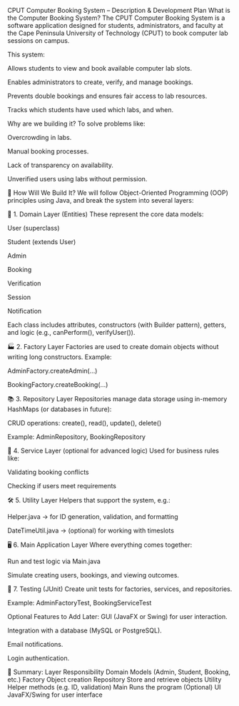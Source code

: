  CPUT Computer Booking System – Description & Development Plan
 What is the Computer Booking System?
The CPUT Computer Booking System is a software application designed for students, administrators, and faculty at the Cape Peninsula University of Technology (CPUT) to book computer lab sessions on campus.

This system:

Allows students to view and book available computer lab slots.

Enables administrators to create, verify, and manage bookings.

Prevents double bookings and ensures fair access to lab resources.

Tracks which students have used which labs, and when.

 Why are we building it?
To solve problems like:

Overcrowding in labs.

Manual booking processes.

Lack of transparency on availability.

Unverified users using labs without permission.

🔧 How Will We Build It?
We will follow Object-Oriented Programming (OOP) principles using Java, and break the system into several layers:

📁 1. Domain Layer (Entities)
These represent the core data models:

User (superclass)

Student (extends User)

Admin

Booking

Verification

Session

Notification

Each class includes attributes, constructors (with Builder pattern), getters, and logic (e.g., canPerform(), verifyUser()).

🏭 2. Factory Layer
Factories are used to create domain objects without writing long constructors. Example:

AdminFactory.createAdmin(...)

BookingFactory.createBooking(...)

📚 3. Repository Layer
Repositories manage data storage using in-memory HashMaps (or databases in future):

CRUD operations: create(), read(), update(), delete()

Example: AdminRepository, BookingRepository

🔧 4. Service Layer (optional for advanced logic)
Used for business rules like:

Validating booking conflicts

Checking if users meet requirements

🛠️ 5. Utility Layer
Helpers that support the system, e.g.:

Helper.java → for ID generation, validation, and formatting

DateTimeUtil.java → (optional) for working with timeslots

🖥️ 6. Main Application Layer
Where everything comes together:

Run and test logic via Main.java

Simulate creating users, bookings, and viewing outcomes.

🧪 7. Testing (JUnit)
Create unit tests for factories, services, and repositories.

Example: AdminFactoryTest, BookingServiceTest

 Optional Features to Add Later:
GUI (JavaFX or Swing) for user interaction.

Integration with a database (MySQL or PostgreSQL).

Email notifications.

Login authentication.

📌 Summary:
Layer	Responsibility
Domain	Models (Admin, Student, Booking, etc.)
Factory	Object creation
Repository	Store and retrieve objects
Utility	Helper methods (e.g. ID, validation)
Main	Runs the program
(Optional) UI	JavaFX/Swing for user interface
